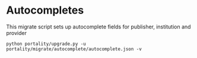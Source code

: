 # Autocompletes

This migrate script sets up autocomplete fields for publisher, institution and provider

    python portality/upgrade.py -u portality/migrate/autocomplete/autocomplete.json -v